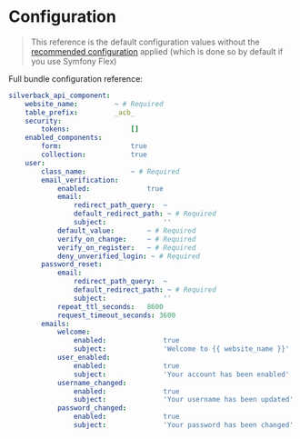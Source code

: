 # Configuration

> This reference is the default configuration values without the [recommended configuration](https://github.com/silverbackis/recipes-contrib/blob/api-component-bundle/silverback/api-component-bundle/2.0/config/packages/silverback_api_component.yaml) applied (which is done so by default if you use Symfony Flex)

Full bundle configuration reference:
```yaml
silverback_api_component:
    website_name:         ~ # Required
    table_prefix:         _acb_
    security:
        tokens:               []
    enabled_components:
        form:                 true
        collection:           true
    user:
        class_name:           ~ # Required
        email_verification:
            enabled:              true
            email:
                redirect_path_query:  ~
                default_redirect_path: ~ # Required
                subject:              ''
            default_value:        ~ # Required
            verify_on_change:     ~ # Required
            verify_on_register:   ~ # Required
            deny_unverified_login: ~ # Required
        password_reset:
            email:
                redirect_path_query:  ~
                default_redirect_path: ~ # Required
                subject:              ''
            repeat_ttl_seconds:   8600
            request_timeout_seconds: 3600
        emails:
            welcome:
                enabled:              true
                subject:              'Welcome to {{ website_name }}'
            user_enabled:
                enabled:              true
                subject:              'Your account has been enabled'
            username_changed:
                enabled:              true
                subject:              'Your username has been updated'
            password_changed:
                enabled:              true
                subject:              'Your password has been changed'

```